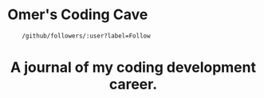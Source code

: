 # Omer's Coding Cave
		/github/followers/:user?label=Follow

<h1 align="center">A journal of my coding development career.</h1>
